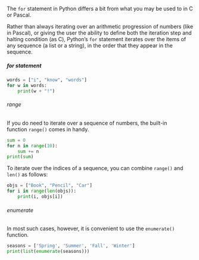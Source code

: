 The `for` statement in Python differs a bit from what you may be used to in C or Pascal. 

Rather than always iterating over an arithmetic progression of numbers (like in Pascal), or giving the user the ability to define both the iteration step and halting condition (as C), Python’s `for` statement iterates over the items of any sequence (a list or a string), in the order that they appear in the sequence. 

##### for statement 
```python
words = ["i", "know", "words"]
for w in words:
	print(w + "!")
```

###### range 
If you do need to iterate over a sequence of numbers, the built-in function `range()` comes in handy. 

```python
sum = 0
for n in range(10):
	sum += n
print(sum)
```

To iterate over the indices of a sequence, you can combine ``range()`` and ``len()`` as follows:

```python
objs = ["Book", "Pencil", "Car"]
for i in range(len(objs)):
	print(i, objs[i])
```
###### enumerate
In most such cases, however, it is convenient to use the ``enumerate()`` function.

```python
seasons = ['Spring', 'Summer', 'Fall', 'Winter']
print(list(enumerate(seasons)))
```


